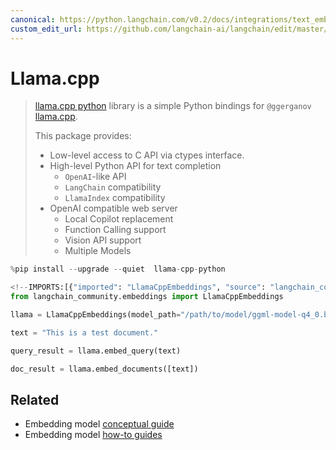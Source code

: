 ```yaml
---
canonical: https://python.langchain.com/v0.2/docs/integrations/text_embedding/llamacpp/
custom_edit_url: https://github.com/langchain-ai/langchain/edit/master/docs/docs/integrations/text_embedding/llamacpp.ipynb
---
```


# Llama.cpp

> [llama.cpp python](https://github.com/abetlen/llama-cpp-python) library is a simple Python bindings for `@ggerganov`
[llama.cpp](https://github.com/ggerganov/llama.cpp).
> 
> This package provides:
> 
> - Low-level access to C API via ctypes interface.
> - High-level Python API for text completion
>   - `OpenAI`-like API
>   - `LangChain` compatibility
>   - `LlamaIndex` compatibility
> - OpenAI compatible web server
>   - Local Copilot replacement
>   - Function Calling support
>   - Vision API support
>   - Multiple Models

```python
%pip install --upgrade --quiet  llama-cpp-python
```

```python
<!--IMPORTS:[{"imported": "LlamaCppEmbeddings", "source": "langchain_community.embeddings", "docs": "https://api.python.langchain.com/en/latest/embeddings/langchain_community.embeddings.llamacpp.LlamaCppEmbeddings.html", "title": "Llama.cpp"}]-->
from langchain_community.embeddings import LlamaCppEmbeddings
```

```python
llama = LlamaCppEmbeddings(model_path="/path/to/model/ggml-model-q4_0.bin")
```

```python
text = "This is a test document."
```

```python
query_result = llama.embed_query(text)
```

```python
doc_result = llama.embed_documents([text])
```

## Related

- Embedding model [conceptual guide](/docs/concepts/#embedding-models)
- Embedding model [how-to guides](/docs/how_to/#embedding-models)